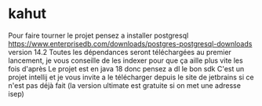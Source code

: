 # kahut
Pour faire tourner le projet pensez a installer postgresql https://www.enterprisedb.com/downloads/postgres-postgresql-downloads version 14.2
Toutes les dépendances seront téléchargées au premier lancement, je vous conseille de les indexer pour que ça aille plus vite les fois d'après
Le projet est en java 18 donc pensez a dl le bon sdk
C'est un projet intellij et je vous invite a le télécharger depuis le site de jetbrains si ce n'est pas déjà fait (la version ultimate est gratuite si on met une adresse isep)
